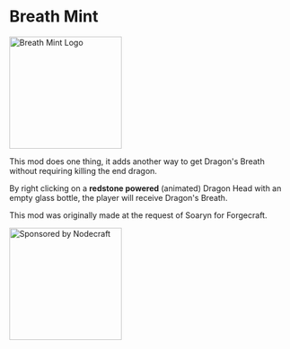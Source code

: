 

# Breath Mint

<img src="https://f000.backblazeb2.com/file/miningmark48-files/2019/11/03/637083362797971967.png" alt="Breath Mint Logo" width=200>

This mod does one thing, it adds another way to get Dragon's Breath without requiring killing the end dragon.

By right clicking on a **redstone powered** (animated) Dragon Head with an empty glass bottle, the player will receive Dragon's Breath. 

This mod was originally made at the request of Soaryn for Forgecraft.

<img src="https://i.imgur.com/b388CD6.png" alt="Sponsored by Nodecraft" height=200>
